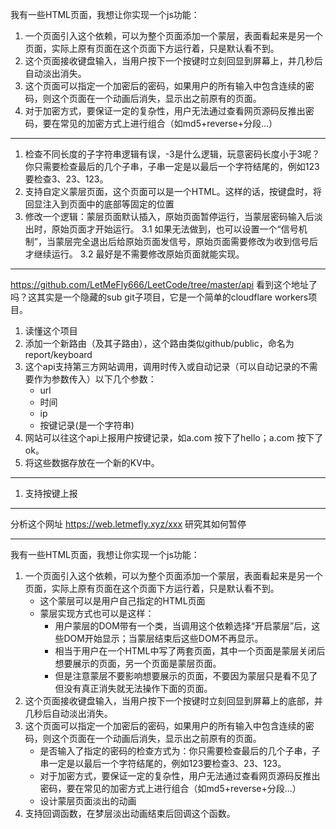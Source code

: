 <!--
 * @Author: LetMeFly
 * @Date: 2025-09-07 15:31:45
 * @LastEditors: LetMeFly.xyz
 * @LastEditTime: 2025-09-07 17:32:25
-->
我有一些HTML页面，我想让你实现一个js功能：

1. 一个页面引入这个依赖，可以为整个页面添加一个蒙层，表面看起来是另一个页面，实际上原有页面在这个页面下方运行着，只是默认看不到。
1. 这个页面接收键盘输入，当用户按下一个按键时立刻回显到屏幕上，并几秒后自动淡出消失。
1. 这个页面可以指定一个加密后的密码，如果用户的所有输入中包含连续的密码，则这个页面在一个动画后消失，显示出之前原有的页面。
1. 对于加密方式，要保证一定的复杂性，用户无法通过查看网页源码反推出密码，要在常见的加密方式上进行组合（如md5+reverse+分段...）



---


1. 检查不同长度的子字符串逻辑有误，-3是什么逻辑，玩意密码长度小于3呢？你只需要检查最后的几个子串，子串一定是以最后一个字符结尾的，例如123要检查3、23、123。
2. 支持自定义蒙层页面，这个页面可以是一个HTML。这样的话，按键盘时，将回显注入到页面中的底部等固定的位置
3. 修改一个逻辑：蒙层页面默认插入，原始页面暂停运行，当蒙层密码输入后淡出时，原始页面才开始运行。
    3.1 如果无法做到，也可以设置一个“信号机制”，当蒙层完全退出后给原始页面发信号，原始页面需要修改为收到信号后才继续运行。
    3.2 最好是不需要修改原始页面就能实现。


---

https://github.com/LetMeFly666/LeetCode/tree/master/api
看到这个地址了吗？这其实是一个隐藏的sub git子项目，它是一个简单的cloudflare workers项目。
1. 读懂这个项目
2. 添加一个新路由（及其子路由），这个路由类似github/public，命名为report/keyboard
3. 这个api支持第三方网站调用，调用时传入或自动记录（可以自动记录的不需要作为参数传入）以下几个参数：
    - url
    - 时间
    - ip
    - 按键记录(是一个字符串)
4. 网站可以往这个api上报用户按键记录，如a.com 按下了hello；a.com 按下了ok。
5. 将这些数据存放在一个新的KV中。




---

1. 支持按键上报


---

分析这个网址 https://web.letmefly.xyz/xxx
研究其如何暂停



---


我有一些HTML页面，我想让你实现一个js功能：
1. 一个页面引入这个依赖，可以为整个页面添加一个蒙层，表面看起来是另一个页面，实际上原有页面在这个页面下方运行着，只是默认看不到。
    - 这个蒙层可以是用户自己指定的HTML页面
    - 蒙层实现方式也可以是这样：
        * 用户蒙层的DOM带有一个类，当调用这个依赖选择“开启蒙层”后，这些DOM开始显示；当蒙层结束后这些DOM不再显示。
        * 相当于用户在一个HTML中写了两套页面，其中一个页面是蒙层关闭后想要展示的页面，另一个页面是蒙层页面。
        * 但是注意蒙层不要影响想要展示的页面，不要因为蒙层只是看不见了但没有真正消失就无法操作下面的页面。
1. 这个页面接收键盘输入，当用户按下一个按键时立刻回显到屏幕上的底部，并几秒后自动淡出消失。
1. 这个页面可以指定一个加密后的密码，如果用户的所有输入中包含连续的密码，则这个页面在一个动画后消失，显示出之前原有的页面。
    - 是否输入了指定的密码的检查方式为：你只需要检查最后的几个子串，子串一定是以最后一个字符结尾的，例如123要检查3、23、123。
    - 对于加密方式，要保证一定的复杂性，用户无法通过查看网页源码反推出密码，要在常见的加密方式上进行组合（如md5+reverse+分段...）
    - 设计蒙层页面淡出的动画
1. 支持回调函数，在梦层淡出动画结束后回调这个函数。